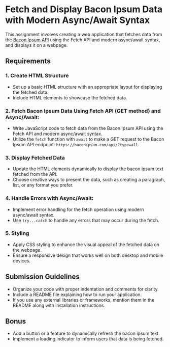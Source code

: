 # Fetch and Display Bacon Ipsum Data with Modern Async/Await Syntax

This assignment involves creating a web application that fetches data from the [Bacon Ipsum API](https://baconipsum.com/api/?type=all) using the Fetch API and modern async/await syntax, and displays it on a webpage.

## Requirements

### 1. Create HTML Structure
- Set up a basic HTML structure with an appropriate layout for displaying the fetched data.
- Include HTML elements to showcase the fetched data.

### 2. Fetch Bacon Ipsum Data Using Fetch API (GET method) and Async/Await:
- Write JavaScript code to fetch data from the Bacon Ipsum API using the Fetch API and modern async/await syntax.
- Utilize the `fetch` function with `await` to make a GET request to the Bacon Ipsum API endpoint: `https://baconipsum.com/api/?type=all`.

### 3. Display Fetched Data
- Update the HTML elements dynamically to display the bacon ipsum text fetched from the API.
- Choose creative ways to present the data, such as creating a paragraph, list, or any format you prefer.

### 4. Handle Errors with Async/Await:
- Implement error handling for the fetch operation using modern async/await syntax.
- Use `try...catch` to handle any errors that may occur during the fetch.

### 5. Styling
- Apply CSS styling to enhance the visual appeal of the fetched data on the webpage.
- Ensure a responsive design that works well on both desktop and mobile devices.

## Submission Guidelines

- Organize your code with proper indentation and comments for clarity.
- Include a README file explaining how to run your application.
- If you use any external libraries or frameworks, mention them in the README along with installation instructions.

## Bonus

- Add a button or a feature to dynamically refresh the bacon ipsum text.
- Implement a loading indicator to inform users that data is being fetched.

